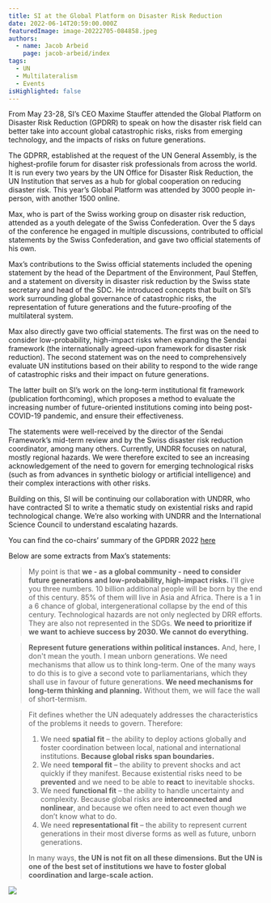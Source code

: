 ```yaml
---
title: SI at the Global Platform on Disaster Risk Reduction
date: 2022-06-14T20:59:00.000Z
featuredImage: image-20222705-084858.jpeg
authors:
  - name: Jacob Arbeid
    page: jacob-arbeid/index
tags:
  - UN
  - Multilateralism
  - Events
isHighlighted: false
---
```

From May 23-28, SI’s CEO Maxime Stauffer attended the Global Platform on Disaster Risk Reduction (GPDRR) to speak on how the disaster risk field can better take into account global catastrophic risks, risks from emerging technology, and the impacts of risks on future generations.

The GDPRR, established at the request of the UN General Assembly, is the highest-profile forum for disaster risk professionals from across the world. It is run every two years by the UN Office for Disaster Risk Reduction, the UN Institution that serves as a hub for global cooperation on reducing disaster risk. This year’s Global Platform was attended by 3000 people in-person, with another 1500 online.

Max, who is part of the Swiss working group on disaster risk reduction, attended as a youth delegate of the Swiss Confederation. Over the 5 days of the conference he engaged in multiple discussions, contributed to official statements by the Swiss Confederation, and gave two official statements of his own. 

Max’s contributions to the Swiss official statements included the opening statement by the head of the Department of the Environment, Paul Steffen, and a statement on diversity in disaster risk reduction by the Swiss state secretary and head of the SDC. He introduced concepts that built on SI’s work surrounding global governance of catastrophic risks, the representation of future generations and the future-proofing of the multilateral system.

Max also directly gave two official statements. The first was on the need to consider low-probability, high-impact risks when expanding the Sendai framework (the internationally agreed-upon framework for disaster risk reduction). The second statement was on the need to comprehensively evaluate UN institutions based on their ability to respond to the wide range of catastrophic risks and their impact on future generations. 

The latter built on SI’s work on the long-term institutional fit framework (publication forthcoming), which proposes a method to evaluate the increasing number of future-oriented institutions coming into being post-COVID-19 pandemic, and ensure their effectiveness.

The statements were well-received by the director of the Sendai Framework’s mid-term review and by the Swiss disaster risk reduction coordinator, among many others. Currently, UNDRR focuses on natural, mostly regional hazards. We were therefore excited to see an increasing acknowledgement of the need to govern for emerging technological risks (such as from advances in synthetic biology or artificial intelligence) and their complex interactions with other risks. 

Building on this, SI will be continuing our collaboration with UNDRR, who have contracted SI to write a thematic study on existential risks and rapid technological change. We’re also working with UNDRR and the International Science Council to understand escalating hazards.

You can find the co-chairs’ summary of the GPDRR 2022 [here](https://www.undrr.org/publication/co-chairs-summary-bali-agenda-resilience-risk-resilience-towards-sustainable?Platform=&utm_term=0_0611eaa78d-baaa496bc3-466482765)

Below are some extracts from Max’s statements:

> My point is that **we - as a global community - need to consider future generations and low-probability, high-impact risks.** I'll give you three numbers. 10 billion additional people will be born by the end of this century. 85% of them will live in Asia and Africa. There is a 1 in a 6 chance of global, intergenerational collapse by the end of this century. Technological hazards are not only neglected by DRR efforts. They are also not represented in the SDGs. **We need to prioritize if we want to achieve success by 2030. We cannot do everything.**



> **Represent future generations within political instances.** And, here, I don't mean the youth. I mean unborn generations. We need mechanisms that allow us to think long-term. One of the many ways to do this is to give a second vote to parliamentarians, which they shall use in favour of future generations. **We need mechanisms for long-term thinking and planning.** Without them, we will face the wall of short-termism.



> Fit defines whether the UN adequately addresses the characteristics of the problems it needs to govern. Therefore:
>
> 1. We need **spatial fit** – the ability to deploy actions globally and foster coordination between local, national and international institutions. **Because global risks span boundaries.**
> 2. We need **temporal fit** – the ability to prevent shocks and act quickly if they manifest. Because existential risks need to be **prevented** and we need to be able to **react** to inevitable shocks.
> 3. We need **functional fit** – the ability to handle uncertainty and complexity. Because global risks are **interconnected and nonlinear**, and because we often need to act even though we don’t know what to do.
> 4. We need **representational fit** – the ability to represent current generations in their most diverse forms as well as future, unborn generations.
>
> In many ways, **the UN is not fit on all these dimensions. But the UN is one of the best set of institutions we have to foster global coordination and large-scale action.**

![](screenshot_20220527-142717.png)
